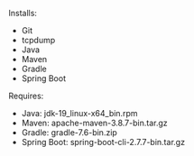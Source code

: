Installs:
* Git
* tcpdump
* Java
* Maven
* Gradle
* Spring Boot

Requires:
* Java: jdk-19_linux-x64_bin.rpm
* Maven: apache-maven-3.8.7-bin.tar.gz
* Gradle: gradle-7.6-bin.zip
* Spring Boot: spring-boot-cli-2.7.7-bin.tar.gz
